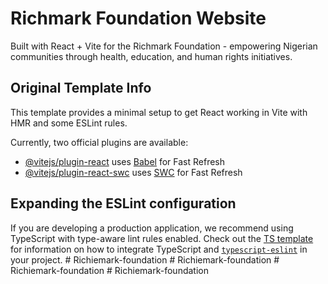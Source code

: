 # Richmark Foundation Website

Built with React + Vite for the Richmark Foundation - empowering Nigerian communities through health, education, and human rights initiatives.

## Original Template Info
This template provides a minimal setup to get React working in Vite with HMR and some ESLint rules.

Currently, two official plugins are available:

- [@vitejs/plugin-react](https://github.com/vitejs/vite-plugin-react/blob/main/packages/plugin-react) uses [Babel](https://babeljs.io/) for Fast Refresh
- [@vitejs/plugin-react-swc](https://github.com/vitejs/vite-plugin-react/blob/main/packages/plugin-react-swc) uses [SWC](https://swc.rs/) for Fast Refresh

## Expanding the ESLint configuration

If you are developing a production application, we recommend using TypeScript with type-aware lint rules enabled. Check out the [TS template](https://github.com/vitejs/vite/tree/main/packages/create-vite/template-react-ts) for information on how to integrate TypeScript and [`typescript-eslint`](https://typescript-eslint.io) in your project.
#   R i c h i e m a r k - f o u n d a t i o n 
 
 #   R i c h i e m a r k - f o u n d a t i o n 
 
 #   R i c h i e m a r k - f o u n d a t i o n 
 
 #   R i c h i e m a r k - f o u n d a t i o n 
 
 